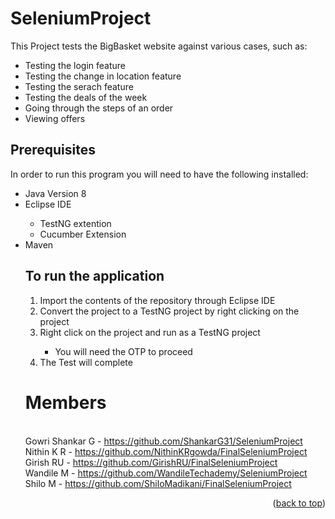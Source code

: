 # SeleniumProject

This Project tests the BigBasket website against various cases, such as:
<ul>
  <li>Testing the login feature</li>
  <li>Testing the change in location feature</li>
  <li>Testing the serach feature</li>  
  <li>Testing the deals of the week</li>
  <li>Going through the steps of an order</li>
  <li>Viewing offers</li>
</ul>

## Prerequisites

In order to run this program you will need to have the following installed:
<ul>
  <li>Java Version 8</li>
  <li>Eclipse IDE</li>
    <ul>
      <li>TestNG extention</li>
      <li>Cucumber Extension</li>
    </ul>
  <li>Maven</li>
  
  ## To run the application
  
  <ol type="1">
    <li>Import the contents of the repository through Eclipse IDE</li>
    <li>Convert the project to a TestNG project by right clicking on the project</li>
    <li>Right click on the project and run as a TestNG project</li>
      <ul>
        <li>You will need the OTP to proceed</li>
      </ul>  
    <li>The Test will complete</li>
  </ol>
  
  # Members
  
  <br />Gowri Shankar G - https://github.com/ShankarG31/SeleniumProject 
  <br />Nithin K R      - https://github.com/NithinKRgowda/FinalSeleniumProject
  <br />Girish RU       - https://github.com/GirishRU/FinalSeleniumProject
  <br />Wandile M       - https://github.com/WandileTechademy/SeleniumProject
  <br />Shilo M         - https://github.com/ShiloMadikani/FinalSeleniumProject
<p align="right">(<a href="#top">back to top</a>)</p>
